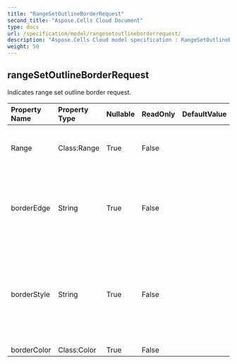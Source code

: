 ```yaml
---
title: "RangeSetOutlineBorderRequest"
second_title: "Aspose.Cells Cloud Document"
type: docs
url: /specification/model/rangesetoutlineborderrequest/
description: "Aspose.Cells Cloud model specification : RangeSetOutlineBorderRequest. Effortlessly handle Excel and other spreadsheet documents with features like opening, generating, editing, splitting, merging, comparing, and converting."
weight: 50
---
```


## **rangeSetOutlineBorderRequest**

Indicates range set outline border request. 

| Property Name | Property Type | Nullable |  ReadOnly | DefaultValue | Description | 
| :- | :- | :- |:- |  :- | :- |
| Range | Class:Range | True |  False |  | Encapsulates the object that represents a range of cells within a spreadsheet. |  
| borderEdge | String | True |  False |  | LeftBorder, RightBorder, TopBorder, BottomBorder, DiagonalDown, DiagonalUp, Vertical and Horizontal. |  
| borderStyle | String | True |  False |  | None, Thin, Medium, Dashed, Dotted, Thick, Double, Hair, MediumDashed, DashDot, MediumDashDot, DashDotDot, MediumDashDotDot and SlantedDashDot. |  
| borderColor | Class:Color | True |  False |  | Border color. |  

